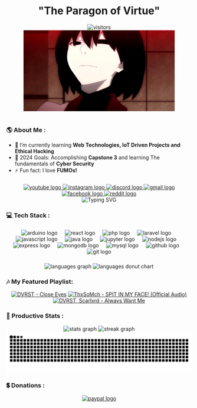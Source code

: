 <h1 align="center">"The Paragon of Virtue"</h1>
<div align="center">
    <img src="https://profile-counter.glitch.me/orangemintz/count.svg?" height="27" alt="visitors" />
</div>

<div align="center">
<img align="center" height="220" src="https://github.com/OrangeMintz/orangemintz/blob/main/GIF/Ougi.gif" />
</div>

<br>

<h3 align="left">🌎 About Me :</h3>

- 🌱 I’m currently learning **Web Technologies, IoT Driven Projects and Ethical Hacking**
- 🥅 2024 Goals: Accomplishing **Capstone 3** and learning The fundamentals of **Cyber Security**
- ⚡ Fun fact: I love **FUMOs!**

###

<div align="center">
    <a href="https://www.youtube.com/@OrangeMintz"><img
            src="https://img.shields.io/static/v1?message=Youtube&logo=youtube&label=&color=FF0000&logoColor=white&labelColor=&style=for-the-badge"
            height="35" alt="youtube logo" /> </a>
    <a href="https://www.instagram.com/OrangeMint57/"> <img
            src="https://img.shields.io/static/v1?message=Instagram&logo=instagram&label=&color=E4405F&logoColor=white&labelColor=&style=for-the-badge"
            height="35" alt="instagram logo" /> </a>
    <a href="https://discord.com/users/505809822239948806"> <img
            src="https://img.shields.io/static/v1?message=Discord&logo=discord&label=&color=7289DA&logoColor=white&labelColor=&style=for-the-badge"
            height="35" alt="discord logo" /> </a>
    <a href="Nickzgacus@gmail.com"> <img
            src="https://img.shields.io/static/v1?message=Gmail&logo=gmail&label=&color=D14836&logoColor=white&labelColor=&style=for-the-badge"
            height="35" alt="gmail logo" /> </a>
    <a href="https://facebook.com/OrangeMintz"> <img
            src="https://img.shields.io/static/v1?message=Facebook&logo=facebook&label=&color=0866FF&logoColor=white&labelColor=&style=for-the-badge"
            height="35" alt="facebook logo" /> </a>
    <a href="https://www.reddit.com/user/OrangeMintz/"> <img
            src="https://img.shields.io/static/v1?message=Reddit&logo=reddit&label=&color=FF4500&logoColor=white&labelColor=&style=for-the-badge"
            height="35" alt="reddit logo" /> </a>
</div>

<div align="center"><a><img src="https://readme-typing-svg.demolab.com?font=Fira+Code&size=20&duration=3500&pause=800&color=FE428E&center=true&vCenter=true&width=435&lines=Repeating+by+trial+and+Error;Learning+Ethical+Hacking+atm...;If+you+can't+be+medicine,+be+poison.;" alt="Typing SVG" /></a>
</div>

<h3 align="left">💻 Tech Stack :</h3>

###

<div align="center">
  <img src="https://cdn.jsdelivr.net/gh/devicons/devicon/icons/arduino/arduino-original.svg" height="40" alt="arduino logo"  />
  <img width="12" />
  <img src="https://cdn.jsdelivr.net/gh/devicons/devicon/icons/react/react-original.svg" height="40" alt="react logo"  />
  <img width="12" />
  <img src="https://cdn.simpleicons.org/php/777BB4" height="40" alt="php logo"  />
  <img width="12" />
  <img src="https://cdn.simpleicons.org/laravel/FF2D20" height="40" alt="laravel logo"  />
  <img width="12" />
  <img src="https://cdn.jsdelivr.net/gh/devicons/devicon/icons/javascript/javascript-original.svg" height="40" alt="javascript logo"  />
  <img width="12" />
  <img src="https://cdn.jsdelivr.net/gh/devicons/devicon/icons/java/java-original.svg" height="40" alt="java logo"  />
  <img width="12" />
  <img src="https://cdn.jsdelivr.net/gh/devicons/devicon/icons/jupyter/jupyter-original.svg" height="40" alt="jupyter logo"  />
  <img width="12" />
  <img src="https://cdn.simpleicons.org/nodedotjs/339933" height="40" alt="nodejs logo"  />
  <img width="12" />
  <img src="https://cdn.simpleicons.org/express/dddddd" height="40" alt="express logo"  />
  <img width="12" />
  <img src="https://skillicons.dev/icons?i=mongodb" height="40" alt="mongodb logo"  />
  <img width="12" />
  <img src="https://cdn.simpleicons.org/mysql/4479A1" height="40" alt="mysql logo"  />
  <img width="12" />
  <img src="https://cdn.simpleicons.org/github/ffffff" height="40" alt="github logo"  />
  <img width="12" />
  <img src="https://cdn.simpleicons.org/git/f14e32" height="40" alt="git logo"  />

###

<div align="center">
  <img src="https://github-readme-stats.vercel.app/api/top-langs?username=OrangeMintz&locale=en&layout=compact&card_width=320&langs_count=6&theme=radical&hide_border=false&order=2" height="200" alt="languages graph"  />
  <img src="https://github-readme-stats.vercel.app/api/top-langs/?username=OrangeMintz&theme=radical&layout=donut&card_width=320&hide_title=true" height="200" alt="languages donut chart"  />
</div>

###

<h3 align="left">🎶 My Featured Playlist:</h3>

[![DVRST - Close Eyes](https://ytcards.demolab.com/?id=ao4RCon11eY&title=DVRST+-+Close+Eyes&timestamp=1612108800&background_color=%230d1117&title_color=%23ffffff&stats_color=%23dedede&max_title_lines=1&width=250&border_radius=5&duration=132 "DVRST - Close Eyes")](https://www.youtube.com/watch?v=ao4RCon11eY)
[![ThxSoMch - SPIT IN MY FACE! (Official Audio)](https://ytcards.demolab.com/?id=ZtCOsQqrBrs&title=ThxSoMch+-+SPIT+IN+MY+FACE!+(Official+Audio)&lang=en&timestamp=1667232000&background_color=%230d1117&title_color=%23ffffff&stats_color=%23dedede&max_title_lines=1&width=250&border_radius=5&duration=170 "ThxSoMch - SPIT IN MY FACE! (Official Audio")](https://youtu.be/ZtCOsQqrBrs?si=eNojMdRTFyGXT0at)
[![DVRST, Scarlxrd - Always Want Me](https://ytcards.demolab.com/?id=VJGwqhtMvnU&title=DVRST,+Scarlxrd+-+Always+Want+Me&lang=en&timestamp=1670601600&background_color=%230d1117&title_color=%23ffffff&stats_color=%23dedede&max_title_lines=1&width=250&border_radius=5&duration=250 "DVRST, Scarlxrd - Always Want Me")](https://www.youtube.com/watch?v=VJGwqhtMvnU)

###

<h3 align="left">📅 Productive Stats :</h3>
<div align="center">
  <img src="https://github-readme-stats.vercel.app/api?username=OrangeMintz&show_icons=true&theme=radical&hide_rank=true" height="200" alt="stats graph"/>
  <img src="https://streak-stats.demolab.com?user=OrangeMintz&locale=en&mode=daily&theme=radical&hide_border=false&border_radius=5&order=3" height="200" alt="streak graph"  />
<img src="https://raw.githubusercontent.com/OrangeMintz/orangemintz/output/snake.svg" alt="Snake animation" />
</div>


<h3 align="left">💲 Donations :</h3>
<div align="center">
    <a href="https://paypal.me/OrangeMint57?country.x=PH&locale.x=en_US"><img
            src="https://img.shields.io/static/v1?message=Paypal&logo=paypal&label=&color=0079C1&logoColor=white&labelColor=&style=for-the-badge"
            height="35" alt="paypal logo" /> </a>
</div>

